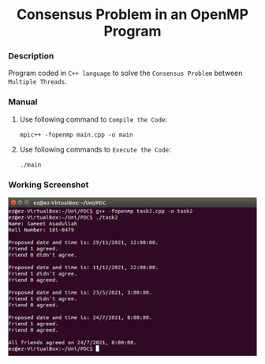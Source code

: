 <h1 align="center">Consensus Problem in an OpenMP Program</h1>

### Description
Program coded in `C++ language` to solve the `Consensus Problem` between `Multiple Threads`.

### Manual
1) Use following command to `Compile the Code`:
    ```
    mpic++ -fopenmp main.cpp -o main
    ```

2) Use following commands to `Execute the Code`:
    ```
    ./main
    ```
    
### Working Screenshot
<div align="center">
  <img src = "https://github.com/SameetAsadullah/Consensus-Problem-Using-OpenMP/blob/main/extras/working-ss.png" alt = "" width="700px"/>
</di

